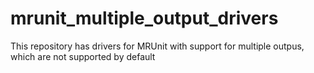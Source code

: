 mrunit_multiple_output_drivers
==============================

This repository has drivers for MRUnit with support for multiple outpus, which are not supported by default
